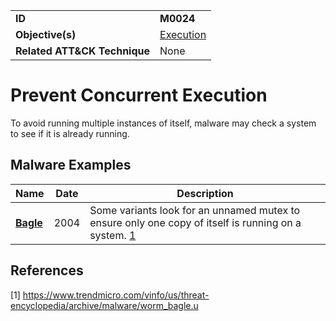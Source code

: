 |||
|---------|------------------------|
|**ID**|**M0024**|
|**Objective(s)**|[Execution](https://github.com/MBCProject/mbc-markdown/tree/master/execution)|
|**Related ATT&CK Technique**|None|

Prevent Concurrent Execution
============================
To avoid running multiple instances of itself, malware may check a system to see if it is already running.

Malware Examples
----------------
|Name|Date|Description|
|-----------------------------|--------|-----------------------------|
|[**Bagle**](https://github.com/MBCProject/mbc-markdown/blob/master/xample-malware/bagle.md)|2004|Some variants look for an unnamed mutex to ensure only one copy of itself is running on a system. [1](#1)|

References
----------
<a name="1">[1]</a> https://www.trendmicro.com/vinfo/us/threat-encyclopedia/archive/malware/worm_bagle.u